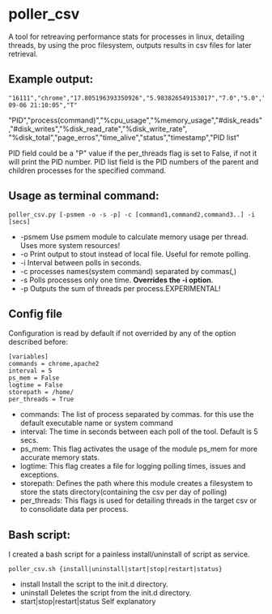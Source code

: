 poller_csv
==========

A tool for retreaving performance stats for processes in linux, detailing threads, by using the proc filesystem,
outputs results in csv files for later retrieval.

Example output:
---------------

```
"16111","chrome","17.805196393350926","5.983826549153017","7.0","5.0","0.0","0.0","0.0","1.0","16518.379999999997","S","2014-09-06 21:10:05","T"

```
"PID","process(command)","%cpu_usage","%memory_usage","#disk_reads","#disk_writes","%disk_read_rate","%disk_write_rate",
"%disk_total","page_erros","time_alive","status","timestamp","PID list"

PID field could be a "P" value if the per_threads flag is set to False, if not it will print the PID number.
PID list field is the PID numbers of the parent and children processes for the specified command.


Usage as terminal command:
--------------------------

```
poller_csv.py [-psmem -o -s -p] -c [command1,command2,command3..] -i [secs]

```
* -psmem Use psmem module to calculate memory usage per thread. Uses more system resources!
* -o Print output to stout instead of local file. Useful for remote polling.
* -i Interval between polls in seconds.
* -c processes names(system command) separated by commas(,)
* -s Polls processes only one time. **Overrides the -i option**.
* -p Outputs the sum of threads per process.EXPERIMENTAL!


Config file
-----------

Configuration is read by default if not overrided by any of the option described before:

```
[variables]
commands = chrome,apache2
interval = 5
ps_mem = False
logtime = False
storepath = /home/
per_threads = True

```

* commands: The list of process separated by commas. for this use the default executable name or system command
* interval: The time in seconds between each poll of the tool. Default is 5 secs.
* ps_mem: This flag activates the usage of the module ps_mem for more accurate memory stats.
* logtime: This flag creates a file for logging polling times, issues and exceptions.
* storepath: Defines the path where this module creates a filesystem to store the stats directory(containing the csv per day of polling)
* per_threads: This flags is used for detailing threads in the target csv or to consolidate data per process.


Bash script:
------------

I created a bash script for a painless install/uninstall of script as service.

```
poller_csv.sh {install|uninstall|start|stop|restart|status}

```

* install Install the script to the init.d directory.
* uninstall Deletes the script from the init.d directory.
* start|stop|restart|status Self explanatory